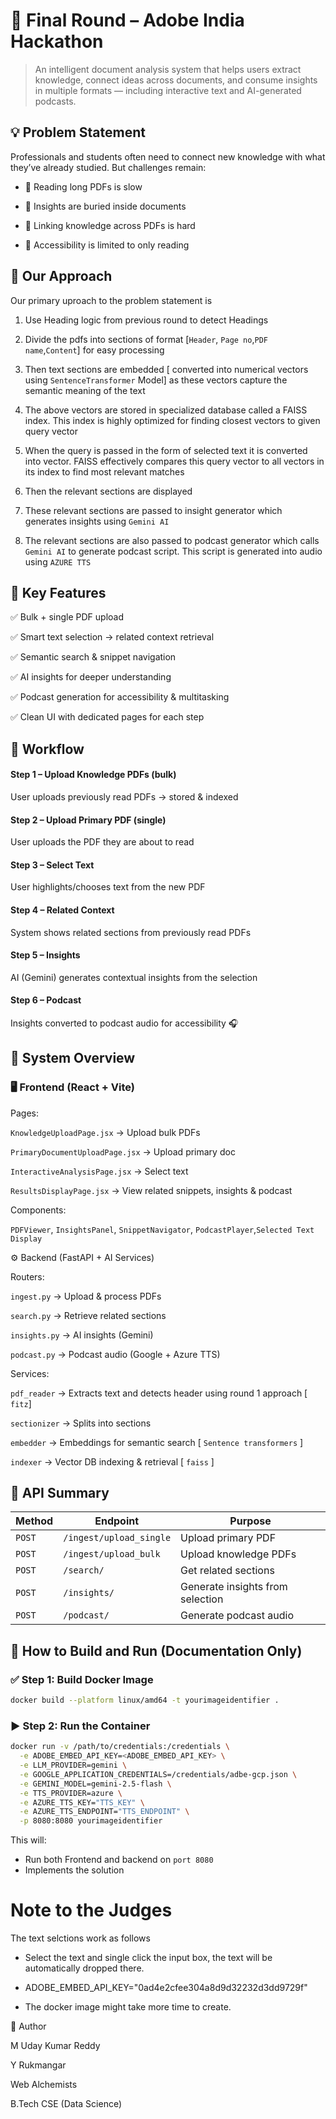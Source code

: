 # 📘 Final Round – Adobe India Hackathon
> An intelligent document analysis system that helps users extract knowledge, connect ideas across documents, and consume insights in multiple formats — including interactive text and AI-generated podcasts.

## 💡 Problem Statement

Professionals and students often need to connect new knowledge with what they’ve already studied.
But challenges remain:

- 📄 Reading long PDFs is slow

- 🔎 Insights are buried inside documents

- 🔗 Linking knowledge across PDFs is hard

- 🚫 Accessibility is limited to only reading

## 🧠 Our Approach

Our primary uproach to the problem statement is 

1. Use Heading logic from previous round to detect Headings

2. Divide the pdfs into sections of format [`Header`, `Page no`,`PDF name`,`Content`] for easy processing

3. Then text sections are embedded [ converted into numerical vectors using `SentenceTransformer` Model] as these vectors capture the semantic meaning of the text

4. The above vectors are stored in specialized database called a FAISS index. This index is highly optimized for finding closest vectors to given query vector

5. When the query is passed in the form of selected text it is converted into vector. FAISS effectively compares this query vector to all vectors in its index to find most relevant matches

6. Then the relevant sections are displayed

7. These relevant sections are passed to insight generator which generates insights using `Gemini AI`

8. The relevant sections are also passed to podcast generator which calls `Gemini AI` to generate podcast script. This script is generated into audio using `AZURE TTS`

## 🌟 Key Features

✅ Bulk + single PDF upload

✅ Smart text selection → related context retrieval

✅ Semantic search & snippet navigation

✅ AI insights for deeper understanding

✅ Podcast generation for accessibility & multitasking

✅ Clean UI with dedicated pages for each step

## 🔗 Workflow

#### Step 1 – Upload Knowledge PDFs (bulk)

User uploads previously read PDFs → stored & indexed

#### Step 2 – Upload Primary PDF (single)

User uploads the PDF they are about to read

#### Step 3 – Select Text

User highlights/chooses text from the new PDF

#### Step 4 – Related Context

System shows related sections from previously read PDFs

#### Step 5 – Insights

AI (Gemini) generates contextual insights from the selection

#### Step 6 – Podcast

Insights converted to podcast audio for accessibility 🎧

## 📂 System Overview

### 🖥️ Frontend (React + Vite)

Pages:

`KnowledgeUploadPage.jsx` → Upload bulk PDFs

`PrimaryDocumentUploadPage.jsx` → Upload primary doc

`InteractiveAnalysisPage.jsx` → Select text

`ResultsDisplayPage.jsx` → View related snippets, insights & podcast

Components:

`PDFViewer`, `InsightsPanel`, `SnippetNavigator`, `PodcastPlayer`,`Selected Text Display`

⚙️ Backend (FastAPI + AI Services)

Routers:

`ingest.py` → Upload & process PDFs

`search.py` → Retrieve related sections

`insights.py` → AI insights (Gemini)

`podcast.py` → Podcast audio (Google + Azure TTS)

Services:

`pdf_reader` → Extracts text and detects header using round 1 approach [ `fitz`]

`sectionizer` → Splits into sections

`embedder` → Embeddings for semantic search [ `Sentence transformers` ]

`indexer` → Vector DB indexing & retrieval [ `faiss` ]

## 🔗 API Summary

| Method | Endpoint                | Purpose                          |
| ------ | ----------------------- | -------------------------------- |
| `POST` | `/ingest/upload_single` | Upload primary PDF               |
| `POST` | `/ingest/upload_bulk`   | Upload knowledge PDFs            |
| `POST` | `/search/`              | Get related sections             |
| `POST` | `/insights/`            | Generate insights from selection |
| `POST` | `/podcast/`             | Generate podcast audio           |

## 🐳 How to Build and Run (Documentation Only)

### ✅ Step 1: Build Docker Image

```bash
docker build --platform linux/amd64 -t yourimageidentifier .
```

### ▶️ Step 2: Run the Container

```bash
docker run -v /path/to/credentials:/credentials \
  -e ADOBE_EMBED_API_KEY=<ADOBE_EMBED_API_KEY> \
  -e LLM_PROVIDER=gemini \
  -e GOOGLE_APPLICATION_CREDENTIALS=/credentials/adbe-gcp.json \
  -e GEMINI_MODEL=gemini-2.5-flash \
  -e TTS_PROVIDER=azure \
  -e AZURE_TTS_KEY="TTS_KEY" \
  -e AZURE_TTS_ENDPOINT="TTS_ENDPOINT" \
  -p 8080:8080 yourimageidentifier
```

This will:

- Run both Frontend and backend on `port 8080`
- Implements the solution

# Note to the Judges

The text selctions work as follows

- Select the text and single click the input box, the text will be automatically dropped there.

- ADOBE_EMBED_API_KEY="0ad4e2cfee304a8d9d32232d3dd9729f"

- The docker image might take more time to create.

🙋 Author

M Uday Kumar Reddy

Y Rukmangar

Web Alchemists

B.Tech CSE (Data Science)
